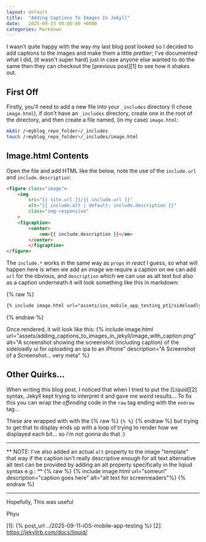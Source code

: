 ```yaml
---
layout: default
title:  "Adding Captions To Images In Jekyll"
date:   2025-09-23 00:00:00 +0000
categories: Markdown
---
```

I wasn't quite happy with the way my last blog post looked so I decided to add captions to the images and make them a little _prettier_; I've documented what I did, (it wasn't super hard) just in case anyone else wanted to do the same then they can checkout the [previous post][1] to see how it shakes out.


## First Off
Firstly, you'll need to add a new file into your `_includes` directory (I chose `image.html`), if don't have an `_includes` directory, create one in the root of the directory, and then create a file named, (in my case) `image.html`:

```bash
mkdir /<myblog_repo_folder>/_includes
touch /<myblog_repo_folder>/_includes/image.html
```

## Image.html Contents
Open the file and add HTML like the below, note the use of the `include.url` and `include.description`:  

```html
<figure class="image">
    <img 
        src="{{ site.url }}/{{ include.url }}" 
        alt="{{ include.alt | default: include.description }}"
        class="img-responsive"
    >
    <figcaption>
        <center>
            <em>{{ include.description }}</em>
        </center>
        </figcaption>
</figure>
```

The `include.*` works in the same way as `props` in _react_ I guess, so what will happen here is when we add an image we require a caption on we can add `url` for the obvious, and `description` which we can use as alt text but also as a caption underneath it will look something like this in markdown:

{% raw %}
```markdown
{% include image.html url="assets/ios_mobile_app_testing_pt1/sideloadly.png" description="Sideloadly Screenshot showing upload of an IPA" %}
```
{% endraw %}

Once rendered, it will look like this:
{% include image.html url="assets/adding_captions_to_images_in_jekyll/image_with_caption.png" alt="A screenshot showing the screenshot (including caption) of the sideloadly ui for uploading an ipa to an iPhone" description="A Screenshot of a Screenshot... very meta" %}


## Other Quirks...
When writing this blog post, I noticed that when I tried to put the [Liquid][2] syntax, Jekyll kept trying to interpret it and gave me _weird_ results...
To fix this you can wrap the _offending_ code in the `raw` tag ending with the `endraw` tag... 

These are wrapped with with the {% raw %} `{% %}` {% endraw %} but trying to get that to display ends up with a loop of trying to render how we displayed each bit... so i'm not gonna do that :)

---
** NOTE: I've also added an actual `alt` property to the image "template" that way if the caption isn't really descriptive enough for alt text alternative alt text can be provided by adding an alt property specifically in the liqiud syntax e.g.:  **
{% raw %}
    {% include image.html url="someurl" description="caption goes here" alt="alt text for screenreaders"%}
{% endraw %}

---

Hopefully, This was useful

Phyu


[1]: {% post_url ../2025-09-11-iOS-mobile-app-testing %}
[2]: https://jekyllrb.com/docs/liquid/